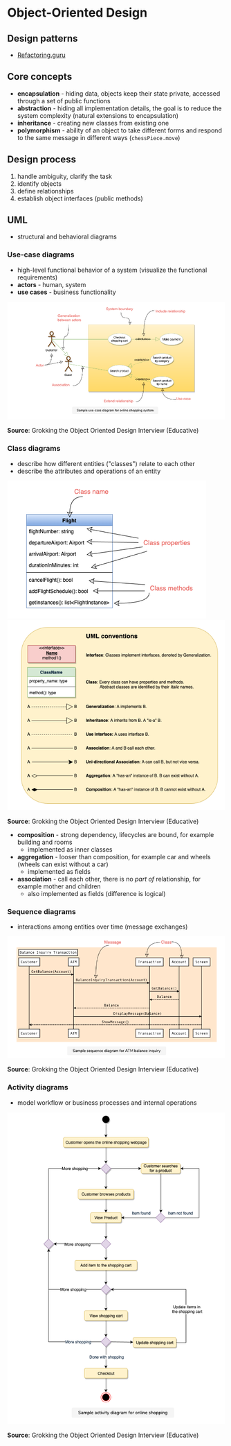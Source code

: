 # Object-Oriented Design

## Design patterns
- [Refactoring.guru](https://refactoring.guru/design-patterns)

## Core concepts
- **encapsulation** - hiding data, objects keep their state private, accessed through a set of public functions
- **abstraction** - hiding all implementation details, the goal is to reduce the system complexity (natural extensions to encapsulation)
- **inheritance** - creating new classes from existing one
- **polymorphism** - ability of an object to take different forms and respond to the same message in different ways (`chessPiece.move`)

## Design process
1. handle ambiguity, clarify the task
2. identify objects
3. define relationships
4. establish object interfaces (public methods)

## UML
- structural and behavioral diagrams

### Use-case diagrams
- high-level functional behavior of a system (visualize the functional requirements)
- **actors** - human, system
- **use cases** - business functionality

![](_img/uml-use-case.png)

**Source**: Grokking the Object Oriented Design Interview (Educative)

### Class diagrams
- describe how different entities ("classes") relate to each other
- describe the attributes and operations of an entity

![](_img/uml-class-diagram.png)
![](_img/uml-conventions.png)

**Source**: Grokking the Object Oriented Design Interview (Educative)

- **composition** - strong dependency, lifecycles are bound, for example building and rooms
    - implemented as inner classes
- **aggregation** - looser than composition, for example car and wheels (wheels can exist without a car)
    - implemented as fields
- **association** - call each other, there is no _part of_ relationship, for example mother and children
    - also implemented as fields (difference is logical)

### Sequence diagrams
- interactions among entities over time (message exchanges)

![](_img/uml-sequence-diagram.png)

**Source**: Grokking the Object Oriented Design Interview (Educative)

### Activity diagrams
- model workflow or business processes and internal operations

![](_img/uml-activity-diagram.png)

**Source**: Grokking the Object Oriented Design Interview (Educative)